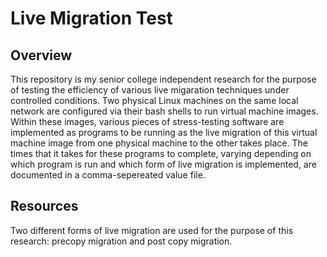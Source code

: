 # Live Migration Test

## Overview
This repository is my senior college independent research for the purpose of testing the efficiency of various live migaration techniques under controlled conditions. Two physical Linux machines on the same local network are configured via their bash shells to run virtual machine images. Within these images, various pieces of stress-testing software are implemented as programs to be running as the live migration of this virtual machine image from one physical machine to the other takes place. The times that it takes for these programs to complete, varying depending on which program is run and which form of live migration is implemented, are documented in a comma-sepereated value file. 

## Resources
Two different forms of live migration are used for the purpose of this research: precopy migration and post copy migration. 

